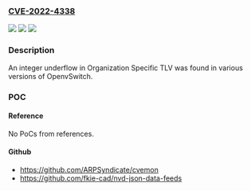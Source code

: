 ### [CVE-2022-4338](https://cve.mitre.org/cgi-bin/cvename.cgi?name=CVE-2022-4338)
![](https://img.shields.io/static/v1?label=Product&message=openvswitch&color=blue)
![](https://img.shields.io/static/v1?label=Version&message=openvswitch%203.0.3%2C%20openvswitch%202.17.5%2C%20openvswitch%202.16.6%2C%20openvswitch%202.15.7%2C%20openvswitch%202.14.8%2C%20openvswitch%202.13.10%20&color=brightgreen)
![](https://img.shields.io/static/v1?label=Vulnerability&message=CWE-125&color=brightgreen)

### Description

An integer underflow in Organization Specific TLV was found in various versions of OpenvSwitch.

### POC

#### Reference
No PoCs from references.

#### Github
- https://github.com/ARPSyndicate/cvemon
- https://github.com/fkie-cad/nvd-json-data-feeds

